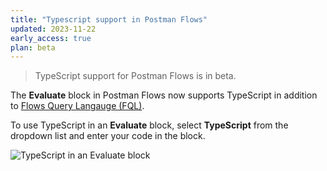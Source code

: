 ```yaml
---
title: "Typescript support in Postman Flows"
updated: 2023-11-22
early_access: true
plan: beta
---
```


> TypeScript support for Postman Flows is in beta.

The **Evaluate** block in Postman Flows now supports TypeScript in addition to [Flows Query Langauge (FQL)](/docs/postman-flows/flows-query-language/introduction-to-fql/).

To use TypeScript in an **Evaluate** block, select **TypeScript** from the dropdown list and enter your code in the block.

<img src="https://assets.postman.com/postman-docs/v10/flows-typescript-v10-20.jpg" alt="TypeScript in an Evaluate block"/>
